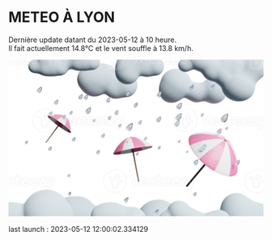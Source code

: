 # METEO À LYON

Dernière update datant du 2023-05-12 à 10 heure.  
Il fait actuellement 14.8°C et le vent souffle à 13.8 km/h.      

![](./.github/rain.png)

last launch : 2023-05-12 12:00:02.334129
